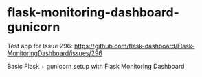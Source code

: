 # flask-monitoring-dashboard-gunicorn

Test app for Issue 296: https://github.com/flask-dashboard/Flask-MonitoringDashboard/issues/296

Basic Flask + gunicorn setup with Flask Monitoring Dashboard
